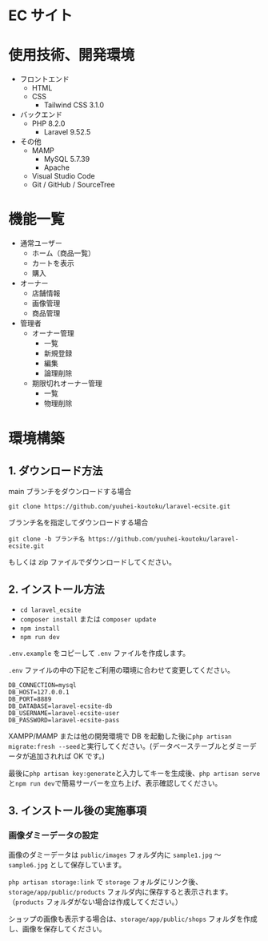 # EC サイト

# 使用技術、開発環境

-   フロントエンド
    -   HTML
    -   CSS
        -   Tailwind CSS 3.1.0
-   バックエンド
    -   PHP 8.2.0
        -   Laravel 9.52.5
-   その他
    -   MAMP
        -   MySQL 5.7.39
        -   Apache
    -   Visual Studio Code
    -   Git / GitHub / SourceTree

# 機能一覧

-   通常ユーザー
    -   ホーム（商品一覧）
    -   カートを表示
    -   購入
-   オーナー
    -   店舗情報
    -   画像管理
    -   商品管理
-   管理者
    -   オーナー管理
        -   一覧
        -   新規登録
        -   編集
        -   論理削除
    -   期限切れオーナー管理
        -   一覧
        -   物理削除

# 環境構築

## 1. ダウンロード方法

main ブランチをダウンロードする場合

```
git clone https://github.com/yuuhei-koutoku/laravel-ecsite.git
```

ブランチ名を指定してダウンロードする場合

```
git clone -b ブランチ名 https://github.com/yuuhei-koutoku/laravel-ecsite.git
```

もしくは zip ファイルでダウンロードしてください。

## 2. インストール方法

-   `cd laravel_ecsite`
-   `composer install` または `composer update`
-   `npm install`
-   `npm run dev`

`.env.example` をコピーして `.env` ファイルを作成します。

`.env` ファイルの中の下記をご利用の環境に合わせて変更してください。

```
DB_CONNECTION=mysql
DB_HOST=127.0.0.1
DB_PORT=8889
DB_DATABASE=laravel-ecsite-db
DB_USERNAME=laravel-ecsite-user
DB_PASSWORD=laravel-ecsite-pass
```

XAMPP/MAMP または他の開発環境で DB を起動した後に`php artisan migrate:fresh --seed`と実行してください。(データベーステーブルとダミーデータが追加されれば OK です。)

最後に`php artisan key:generate`と入力してキーを生成後、`php artisan serve`と`npm run dev`で簡易サーバーを立ち上げ、表示確認してください。

## 3. インストール後の実施事項

### 画像ダミーデータの設定

画像のダミーデータは `public/images` フォルダ内に `sample1.jpg` 〜 `sample6.jpg` として保存しています。

`php artisan storage:link` で `storage` フォルダにリンク後、`storage/app/public/products` フォルダ内に保存すると表示されます。（`products` フォルダがない場合は作成してください。）

ショップの画像も表示する場合は、`storage/app/public/shops` フォルダを作成し、画像を保存してください。
